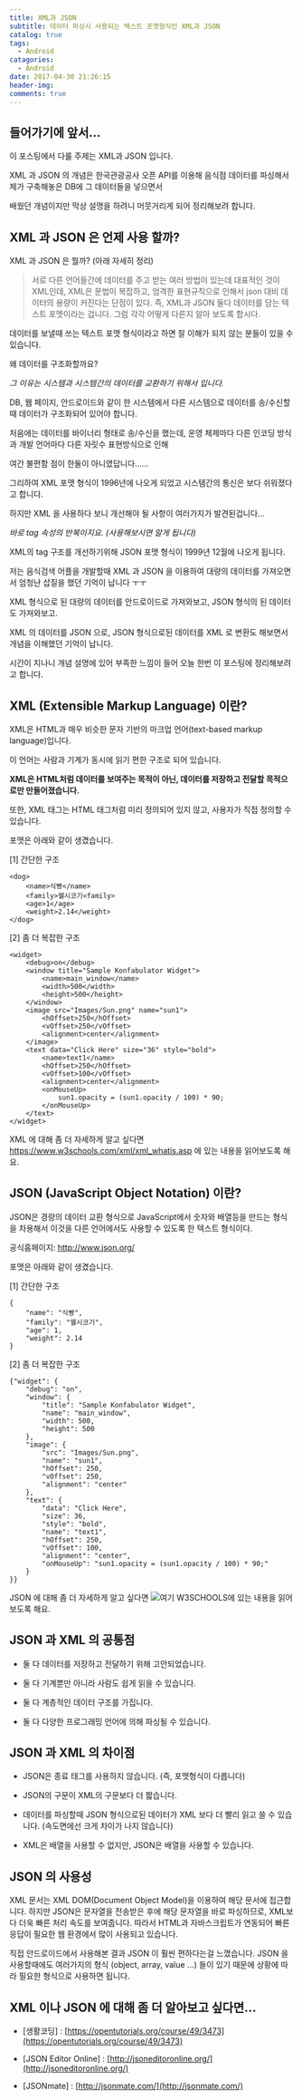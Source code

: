 ```yaml
---
title: XML과 JSON
subtitle: 데이터 파싱시 사용되는 텍스트 포맷형식인 XML과 JSON
catalog: true
tags:
  - Android
catagories:
  - Android
date: 2017-04-30 21:26:15
header-img:
comments: true
---
```



## 들어가기에 앞서...

이 포스팅에서 다룰 주제는 XML과 JSON 입니다.

XML 과 JSON 의 개념은 한국관광공사 오픈 API를 이용해 음식점 데이터를 파싱해서 제가 구축해놓은 DB에 그 데이터들을 넣으면서

배웠던 개념이지만 막상 설명을 하려니 머뭇거리게 되어 정리해보려 합니다.

## XML 과 JSON 은 언제 사용 할까?

XML 과 JSON 은 뭘까? (아래 자세히 정리)

> 서로 다른 언어들간에 데이터를 주고 받는 여러 방법이 있는데 대표적인 것이 XML인데, XML은 문법이 복잡하고,
엄격한 표현규칙으로 인해서 json 대비 데이터의 용량이 커진다는 단점이 있다.
즉, XML과 JSON 둘다 데이터를 담는 텍스트 포멧이라는 겁니다.
그럼 각각 어떻게 다른지 알아 보도록 합시다.

데이터를 보낼때 쓰는 텍스트 포맷 형식이라고 하면 잘 이해가 되지 않는 분들이 있을 수 있습니다.

왜 데이터를 구조화할까요?

*그 이유는 시스템과 시스템간의 데이터를 교환하기 위해서 입니다.*

DB, 웹 페이지, 안드로이드와 같이 한 시스템에서 다른 시스템으로 데이터를 송/수신할 때 데이터가 구조화되어 있어야 합니다.

처음에는 데이터를 바이너리 형태로 송/수신을 했는데, 운영 체제마다 다른 인코딩 방식과 개발 언어마다 다른 자릿수 표현방식으로 인해

여간 불편함 점이 한둘이 아니였답니다......

그리하여 XML 포맷 형식이 1996년에 나오게 되었고 시스템간의 통신은 보다 쉬워졌다고 합니다.

하지만 XML 을 사용하다 보니 개선해야 될 사항이 여러가지가 발견된겁니다...

*바로 tag 속성의 반복이지요. (사용해보시면 알게 됩니다)*

XML의 tag 구조를 개선하기위해 JSON 포맷 형식이 1999년 12월에 나오게 됩니다.

저는 음식검색 어플을 개발할때 XML 과 JSON 을 이용하여 대량의 데이터를 가져오면서 엄청난 삽질을 했던 기억이 납니다 ㅜㅜ

XML 형식으로 된 대량의 데이터를 안드로이드로 가져와보고, JSON 형식의 된 데이터도 가져와보고.

XML 의 데이터를 JSON 으로,
JSON 형식으로된 데이터를 XML 로 변환도 해보면서 개념을 이해했던 기억이 납니다.

시간이 지나니 개념 설명에 있어 부족한 느낌이 들어 오늘 한번 이 포스팅에 정리해보려고 합니다.


## XML (Extensible Markup Language) 이란?

XML은 HTML과 매우 비슷한 문자 기반의 마크업 언어(text-based markup language)입니다.

이 언어는 사람과 기계가 동시에 읽기 편한 구조로 되어 있습니다.

**XML은 HTML처럼 데이터를 보여주는 목적이 아닌, 데이터를 저장하고 전달할 목적으로만 만들어졌습니다.**

또한, XML 태그는 HTML 태그처럼 미리 정의되어 있지 않고, 사용자가 직접 정의할 수 있습니다.

포맷은 아래와 같이 생겼습니다.

[1] 간단한 구조

```
<dog>
    <name>식빵</name>
    <family>웰시코기<family>
    <age>1</age>
    <weight>2.14</weight>
</dog>
```

[2] 좀 더 복잡한 구조

```
<widget>
    <debug>on</debug>
    <window title="Sample Konfabulator Widget">
        <name>main_window</name>
        <width>500</width>
        <height>500</height>
    </window>
    <image src="Images/Sun.png" name="sun1">
        <hOffset>250</hOffset>
        <vOffset>250</vOffset>
        <alignment>center</alignment>
    </image>
    <text data="Click Here" size="36" style="bold">
        <name>text1</name>
        <hOffset>250</hOffset>
        <vOffset>100</vOffset>
        <alignment>center</alignment>
        <onMouseUp>
            sun1.opacity = (sun1.opacity / 100) * 90;
        </onMouseUp>
    </text>
</widget>
```

XML 에 대해 좀 더 자세하게 알고 싶다면 https://www.w3schools.com/xml/xml_whatis.asp 에 있는 내용을 읽어보도록 해요.


## JSON (JavaScript Object Notation) 이란?

JSON은 경량의 데이터 교환 형식으로 JavaScript에서 숫자와 배열등을 만드는 형식을 차용해서 이것을 다른 언어에서도 사용할 수 있도록 한 텍스트 형식이다.

공식홈페이지: http://www.json.org/

포맷은 아래와 같이 생겼습니다.

[1] 간단한 구조

```
{
    "name": "식빵",
    "family": "웰시코기",
    "age": 1,
    "weight": 2.14
}
```

[2] 좀 더 복잡한 구조

```
{"widget": {
    "debug": "on",
    "window": {
        "title": "Sample Konfabulator Widget",
        "name": "main_window",
        "width": 500,
        "height": 500
    },
    "image": {
        "src": "Images/Sun.png",
        "name": "sun1",
        "hOffset": 250,
        "vOffset": 250,
        "alignment": "center"
    },
    "text": {
        "data": "Click Here",
        "size": 36,
        "style": "bold",
        "name": "text1",
        "hOffset": 250,
        "vOffset": 100,
        "alignment": "center",
        "onMouseUp": "sun1.opacity = (sun1.opacity / 100) * 90;"
    }
}}  
```

JSON 에 대해 좀 더 자세하게 알고 싶다면 ![여기 W3SCHOOLS](https://www.w3schools.com/js/js_json_intro.asp)에 있는 내용을 읽어보도록 해요.

## JSON 과 XML 의 공통점

*  둘 다 데이터를 저장하고 전달하기 위해 고안되었습니다.

*  둘 다 기계뿐만 아니라 사람도 쉽게 읽을 수 있습니다.

*  둘 다 계층적인 데이터 구조를 가집니다.

*  둘 다 다양한 프로그래밍 언어에 의해 파싱될 수 있습니다.


## JSON 과 XML 의 차이점

*  JSON은 종료 태그를 사용하지 않습니다. (즉, 포맷형식이 다릅니다)

*  JSON의 구문이 XML의 구문보다 더 짧습니다.

*  데이터를 파싱할때 JSON 형식으로된 데이터가 XML 보다 더 빨리 읽고 쓸 수 있습니다. (속도면에선 크게 차이가 나지 않습니다)

*  XML은 배열을 사용할 수 없지만, JSON은 배열을 사용할 수 있습니다.


## JSON 의 사용성

XML 문서는 XML DOM(Document Object Model)을 이용하여 해당 문서에 접근합니다.
하지만 JSON은 문자열을 전송받은 후에 해당 문자열을 바로 파싱하므로, XML보다 더욱 빠른 처리 속도를 보여줍니다.
따라서 HTML과 자바스크립트가 연동되어 빠른 응답이 필요한 웹 환경에서 많이 사용되고 있습니다.

직접 안드로이드에서 사용해본 결과 JSON 이 훨씬 편하다는걸 느꼈습니다.
JSON 을 사용할때에도 여러가지의 형식 (object, array, value ...) 들이 있기 때문에 상황에 따라
필요한 형식으로 사용하면 됩니다.

## XML 이나 JSON 에 대해 좀 더 알아보고 싶다면...

* [생활코딩] : [https://opentutorials.org/course/49/3473](https://opentutorials.org/course/49/3473)

* [JSON Editor Online] : [http://jsoneditoronline.org/](http://jsoneditoronline.org/)

* [JSONmate] : [http://jsonmate.com/](http://jsonmate.com/)
